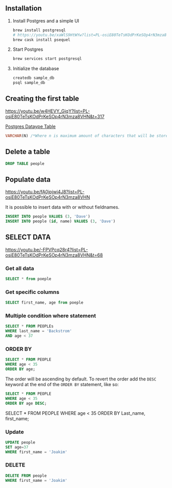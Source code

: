 ## Installation

1. Install Postgres and a simple UI

   ```bash
   brew install postgresql
   # https://youtu.be/xaWlS9HtWYw?list=PL-osiE80TeTsKOdPrKeSOp4rN3mza8VHN&t=192
   brew cask install psequel
   ```

2. Start Postgres

   ```bash
   brew services start postgresql
   ```

3. Initialize the database
   ```bash
   createdb sample_db
   psql sample_db
   ```

## Creating the first table

https://youtu.be/w4HEVY_GjqY?list=PL-osiE80TeTsKOdPrKeSOp4rN3mza8VHN&t=317

[Postgres Dataype Table](https://www.postgresql.org/docs/9.5/static/datatype.html#DATATYPE-TABLE)

```sql
VARCHAR(N) /*Where n is maximum amount of characters that will be stored in the field*/
```

## Delete a table

```sql
DROP TABLE people
```

## Populate data

https://youtu.be/fA0jpjwi4J8?list=PL-osiE80TeTsKOdPrKeSOp4rN3mza8VHN

It is possible to insert data with or without fieldnames.

```sql
INSERT INTO people VALUES (3, 'Dave')
INSERT INTO people (id, name) VALUES (3, 'Dave')
```

## SELECT DATA

https://youtu.be/-FPVPcq28r4?list=PL-osiE80TeTsKOdPrKeSOp4rN3mza8VHN&t=68

### Get all data

```sql
SELECT * from poeple
```

### Get specific columns

```sql
SELECT first_name, age from poeple
```

### Multiple condition where statement

```sql
SELECT * FROM PEOPLEs
WHERE last_name = 'Backstrom'
AND age < 37
```

### ORDER BY

```sql
SELECT * FROM PEOPLE
WHERE age < 35
ORDER BY age;
```

The order will be ascending by default. To revert the order add the `DESC` keyword at the end
of the `ORDER BY` statement, like so:

```sql
SELECT * FROM PEOPLE
WHERE age < 35
ORDER BY age DESC;
```

SELECT \* FROM PEOPLE
WHERE age < 35
ORDER BY Last_name, first_name;

### Update

```sql
UPDATE people
SET age=37
WHERE first_name = 'Joakim'
```

### DELETE

```sql
DELETE FROM people
WHERE first_name = 'Joakim'
```
